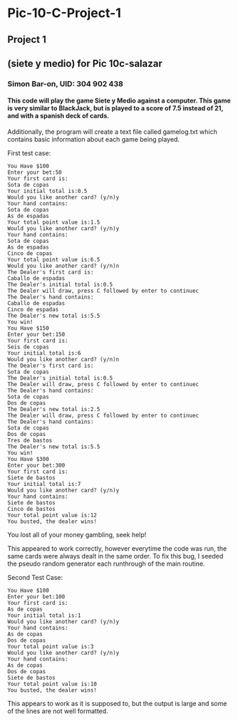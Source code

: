 # Pic-10-C-Project-1
## Project 1
## (siete y medio) for Pic 10c-salazar
### Simon Bar-on, UID: 304 902 438

#### This code will play the game Siete y Medio against a computer.  This game is very similar to BlackJack, but is played to a score of 7.5 instead of 21, and with a spanish deck of cards.

Additionally, the program will create a text file called gamelog.txt which contains basic information about each game being played.  

First test case:
```
You Have $100
Enter your bet:50
Your first card is:
Sota de copas
Your initial total is:0.5
Would you like another card? (y/n)y
Your hand contains:
Sota de copas
As de espadas
Your total point value is:1.5
Would you like another card? (y/n)y
Your hand contains:
Sota de copas
As de espadas
Cinco de copas
Your total point value is:6.5
Would you like another card? (y/n)n
The Dealer's first card is:
Caballo de espadas
The Dealer's initial total is:0.5
The Dealer will draw, press C followed by enter to continuec
The Dealer's hand contains:
Caballo de espadas
Cinco de espadas
The Dealer's new total is:5.5
You win!
You Have $150
Enter your bet:150
Your first card is:
Seis de copas
Your initial total is:6
Would you like another card? (y/n)n
The Dealer's first card is:
Sota de copas
The Dealer's initial total is:0.5
The Dealer will draw, press C followed by enter to continuec
The Dealer's hand contains:
Sota de copas
Dos de copas
The Dealer's new total is:2.5
The Dealer will draw, press C followed by enter to continuec
The Dealer's hand contains:
Sota de copas
Dos de copas
Tres de bastos
The Dealer's new total is:5.5
You win!
You Have $300
Enter your bet:300
Your first card is:
Siete de bastos
Your initial total is:7
Would you like another card? (y/n)y
Your hand contains:
Siete de bastos
Cinco de bastos
Your total point value is:12
You busted, the dealer wins!
```

You lost all of your money gambling, seek help!

This appeared to work correctly, however everytime the code was run, the same cards were always dealt in the same order.  To fix this bug, I seeded the pseudo random generator each runthrough of the main routine.


Second Test Case:
```
You Have $100
Enter your bet:100
Your first card is:
As de copas
Your initial total is:1
Would you like another card? (y/n)y
Your hand contains:
As de copas
Dos de copas
Your total point value is:3
Would you like another card? (y/n)y
Your hand contains:
As de copas
Dos de copas
Siete de bastos
Your total point value is:10
You busted, the dealer wins!
```
This appears to work as it is supposed to, but the output is large and some of the lines are not well formatted. 



